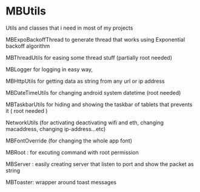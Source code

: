 # MBUtils
Utils and classes that i need in most of my projects


MBExpoBackoffThread to generate thread that works using Exponential backoff algorithm

MBThreadUtils for easing some thread stuff (partially root needed)

MBLogger for logging in easy way,

MBHttpUtils for getting data as string from any url or ip address

MBDateTimeUtils for changing android system datetime (root needed)

MBTaskbarUtils for hiding and showing the taskbar of tablets that prevents it ( root needed )

NetworkUtils (for activating deactivating wifi and eth, changing macaddress, changing ip-address...etc)

MBFontOverride (for changing the whole app font)

MBRoot : for excuting command with root permission

MBServer : easily creating server that listen to port and show the packet as string

MBToaster: wrapper around toast messages
